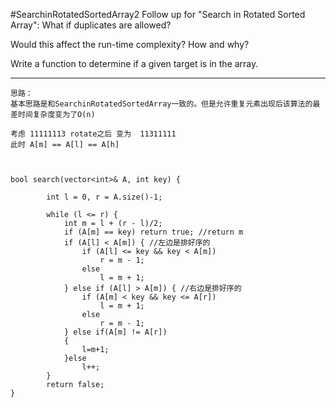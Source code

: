 #SearchinRotatedSortedArray2
Follow up for "Search in Rotated Sorted Array":
What if duplicates are allowed?

Would this affect the run-time complexity? How and why?

Write a function to determine if a given target is in the array.


---



```
思路：
基本思路是和SearchinRotatedSortedArray一致的。但是允许重复元素出现后该算法的最差时间复杂度变为了O(n)

考虑 11111113 rotate之后 变为  11311111
此时 A[m] == A[l] == A[h]



bool search(vector<int>& A, int key) {
        
        int l = 0, r = A.size()-1;
        
        while (l <= r) {
            int m = l + (r - l)/2;
            if (A[m] == key) return true; //return m
            if (A[l] < A[m]) { //左边是排好序的
                if (A[l] <= key && key < A[m])
                    r = m - 1;
                else
                    l = m + 1;
            } else if (A[l] > A[m]) { //右边是排好序的
                if (A[m] < key && key <= A[r])
                    l = m + 1;
                else
                    r = m - 1;
            } else if(A[m] != A[r])
            {
                l=m+1;
            }else 
                l++;
        }
        return false;
}


```